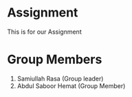 # Assignment
This is for our Assignment


# Group Members

1. Samiullah Rasa (Group leader)
2. Abdul Saboor Hemat (Group Member)